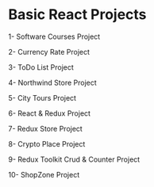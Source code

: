 # Basic React Projects
1- Software Courses Project

2- Currency Rate Project

3- ToDo List Project

4- Northwind Store Project

5- City Tours Project

6- React & Redux Project

7- Redux Store Project

8- Crypto Place Project

9- Redux Toolkit Crud & Counter Project

10- ShopZone Project
